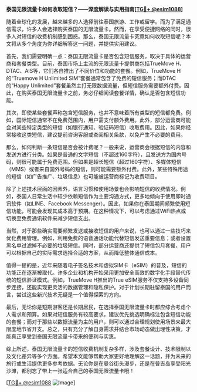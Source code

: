 **泰国无限流量卡如何收取短信？——深度解读与实用指南[[TG💪+ @esim1088](https://t.me/s/esim1088)]**

随着全球化的发展，越来越多的人选择前往泰国旅游、工作或留学。而为了满足通信需求，许多人会选择购买泰国的无限流量卡。然而，在享受便捷网络的同时，很多人对短信的收费机制感到困惑。那么，泰国无限流量卡究竟如何收取短信呢？本文将从多个角度为你详细解答这一问题，并提供实用建议。

首先，我们需要明确一点：泰国无限流量卡是否包含短信服务，取决于具体的运营商和套餐类型。目前，泰国市场上主流的无限流量卡提供商包括TrueMove H、DTAC、AIS等，它们各自推出了不同价位和功能的套餐。例如，TrueMove H的“Truemove H Unlimited SIM”套餐通常包含了免费的短信服务；而DTAC的“Happy Unlimited”套餐虽然主打无限数据流量，但短信服务需要额外付费。因此，在购买泰国无限流量卡之前，务必仔细阅读套餐详情，确认是否包含短信功能。

其次，即使某些套餐声称包含短信服务，也并不意味着所有类型的短信都免费。例如，国际短信通常不在免费范围内，用户需支付额外费用。此外，部分运营商可能会对某些特定类型的短信（如银行通知、验证码短信）收取费用。因此，如果你经常接收这类短信，建议提前咨询客服或查阅相关条款，以免产生不必要的费用。

那么，如何判断一条短信是否会被计费呢？一般来说，运营商会根据短信的内容和发送方进行分类。如果是普通的文字短信（不超过160字符），且发送方为国内号码，则很可能属于免费范围。但如果是超长短信（超过160字符）、多媒体短信（MMS）或者来自国外号码的短信，则可能需要额外付费。此外，某些特殊用途的短信（如广告推广、垃圾信息）也可能被运营商标记为收费项目。

除了上述技术层面的因素外，语言习惯和使用场景也会影响短信的收费情况。例如，泰国人日常生活中较少依赖短信作为主要沟通方式，更多地倾向于使用即时通讯软件（如LINE、Facebook Messenger）。因此，如果你在泰国期间频繁使用短信功能，可能会发现其成本高于预期。在这种情况下，可以考虑通过WiFi热点或切换至免费通讯软件来减少短信支出。

当然，对于那些确实需要频繁发送或接收短信的用户来说，也可以通过一些技巧来优化费用管理。例如，利用免费的语音通话功能代替短信发送重要信息；或者设置黑名单过滤掉不必要的垃圾短信。同时，部分运营商还提供了短信包月套餐，用户可以根据自己的实际需求选择合适的方案，从而降低整体通信成本。

值得一提的是，近年来随着电子签名技术和虚拟SIM卡（eSIM）的普及，短信的功能正在逐渐被取代。许多企业和机构开始采用更加安全高效的数字化手段替代传统的短信验证模式。例如，TrueMove H推出的True eSIM服务不仅支持多设备同步连接，还能实现更灵活的数据管理和隐私保护。对于计划长期驻留泰国的用户而言，尝试这些新兴技术无疑是一个值得探索的方向。

最后，无论你是短期游客还是长期居民，在选择泰国无限流量卡时都应综合考虑个人需求和预算。如果对短信服务有较高要求，建议优先挑选明确标注包含短信功能的套餐；而对于那些以数据流量为主的用户，则可以通过合理规划使用场景来最大限度地节省开支。总之，只有充分了解自身需求并结合市场动态做出理性决策，才能真正享受到泰国无限流量卡带来的便利与实惠。

综上所述，泰国无限流量卡的短信收费机制复杂多样，涉及套餐设计、技术限制以及文化差异等多个方面。希望本文能够帮助大家更好地理解这一话题，并为未来的旅行或生活提供更多参考依据。无论你是在曼谷街头漫步，还是在普吉岛享受阳光沙滩，都别忘了带上一张适合自己的泰国无限流量卡哦！

[[TG💪+ @esim1088](https://t.me/s/esim1088) ![Image](https://i.postimg.cc/4NQfJmqS/Snipaste-2025-05-13-00-14-12.png)]